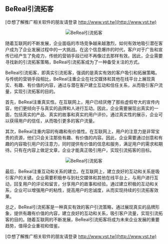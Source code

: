 ## **BeReal引流拓客**

[😍想了解推广相关软件的朋友请登录 http://www.vst.tw](http://www.vst.tw)

 <center><img src="https://vst.tw/MP4/tuiguang/png/7.png" alt="BeReal引流拓客"></center>

随着互联网的不断发展，企业面临的市场竞争越来越激烈，如何有效地吸引潜在客户成为了企业发展过程中的一大挑战。在这个信息爆炸的时代，客户对于广告和宣传已经产生了免疫力，传统的营销手段已经不再像过去那样有效。因此，企业需要寻找新的引流拓客策略，BeReal引流拓客成为了一种备受关注的方式。

BeReal引流拓客，即真实引流拓客，强调的是真实有效的客户吸引和拓展策略。与传统的营销手段相比，BeReal注重企业在社交媒体和其他在线平台上展现真实、有趣、有价值的内容，通过与潜在客户建立互动和信任关系，从而吸引客户流量，实现引流拓客的目的。

首先，BeReal注重真实性。在互联网上，用户已经厌倦了那些虚假夸大的宣传内容，他们更倾向于与真实的品牌和人进行互动。因此，企业需要展现出真实的一面，包括真实的产品、真实的故事和真实的用户评价。通过真实性的展示，企业可以获得用户的信任，从而吸引更多的客户流量。

其次，BeReal注重内容的有趣和有价值性。在互联网上，用户的注意力是非常宝贵的资源，他们只会关注那些有趣、有价值的内容。因此，企业需要通过创意和有趣的内容吸引用户的注意力，同时提供有价值的信息和服务，满足用户的需求和期待。只有在内容上做足文章，企业才能真正吸引用户，实现引流拓客的目标。

 <center><img src="https://vst.tw/MP4/tuiguang/png/8.png" alt="BeReal引流拓客"></center>

最后，BeReal注重互动和关系的建立。在互联网上，建立良好的互动和关系是吸引客户的关键。企业需要积极参与到社交媒体和其他在线平台上，与用户进行互动，回复用户的评论和留言，分享用户的故事和经验。通过建立积极的互动和关系，企业可以增强用户的粘性，提高用户的忠诚度，从而实现持续的引流拓客效果。

总之，BeReal引流拓客是一种真实有效的客户引流策略，通过展现真实的品牌形象，提供有趣有价值的内容，建立良好的互动和关系，吸引客户流量，实现引流拓客的目的。随着互联网的不断发展，BeReal引流拓客将成为未来企业发展的重要趋势，值得企业重视和借鉴。

[😍想了解推广相关软件的朋友请登录 http://www.vst.tw](http://www.vst.tw)



